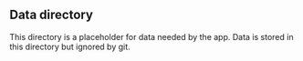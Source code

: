 Data directory
-----------------

This directory is a placeholder for data needed by the app. Data is
stored in this directory but ignored by git.
